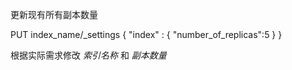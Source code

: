 更新现有所有副本数量

PUT index_name/_settings
{
    "index" : {
        "number_of_replicas":5
    }
}

根据实际需求修改 *索引名称* 和 *副本数量*